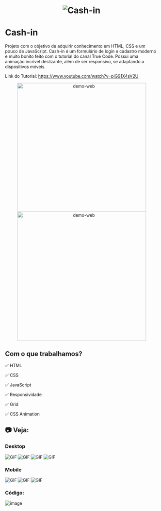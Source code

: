 <h1 align="center">
    <img alt="Cash-in" src="github/logo.svg" />
</h1>

# Cash-in 
Projeto com o objetivo de adquirir conhecimento em HTML, CSS e um pouco de JavaScript. Cash-in é um formulário de login e cadastro moderno e muito bonito feito com o tutorial do canal True Code. Possui uma animação incrível deslizante, além de ser responsivo, se adaptando a dispositivos móveis.

Link do Tutorial: https://www.youtube.com/watch?v=piG91X4sV2U


<div align="center" >
  <img src="./github/desktop.png" alt="demo-web" height="425">
  <img src="./github/mobile.png" alt="demo-web" height="425">
</div>

## Com o que trabalhamos? 
✅ HTML

✅ CSS

✅ JavaScript

✅ Responsividade

✅ Grid

✅ CSS Animation

## :camera: Veja:

### Desktop
![GIF](github/cash-in.gif)
![GIF](github/cash-in2.gif)
![GIF](github/cash-in3.gif)
![GIF](github/cash-in4.gif)


### Mobile
![GIF](github/cash-in5.gif)
![GIF](github/cash-in6.gif)
![GIF](github/cash-in7.gif)


### Código:
![image](github/codigo.JPG)





